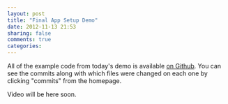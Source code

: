```yaml
---
layout: post
title: "Final App Setup Demo"
date: 2012-11-13 21:53
sharing: false
comments: true
categories: 
---
```


All of the example code from today's demo is available [on Github](https://github.com/mkornblum/de271-app-example). You can see the commits along with which files were changed on each one by clicking "commits" from the homepage.

Video will be here soon.
